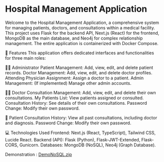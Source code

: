 # Hospital Management Application

Welcome to the Hospital Management Application, a comprehensive system for managing patients, doctors, and consultations within a medical facility. This project uses Flask for the backend API, Next.js (React) for the frontend, MongoDB as the main database, and Neo4j for complex relationship management. The entire application is containerized with Docker Compose.

🚀 Features
This application offers dedicated interfaces and functionalities for three main roles:

👩‍💼 Administrator
Patient Management: Add, view, edit, and delete patient records.
Doctor Management: Add, view, edit, and delete doctor profiles.
Attending Physician Assignment: Assign a doctor to a patient.
Admin Management: (If implemented) Manage other admin accounts.

👨‍⚕️ Doctor
Consultation Management: Add, view, edit, and delete their own consultations.
My Patients List: View patients assigned or consulted.
Consultation History: See details of their own consultations.
Password Change: Modify their own password.

👤 Patient
Consultation History: View all past consultations, including doctor and diagnosis.
Password Change: Modify their own password.

💻 Technologies Used
Frontend: Next.js (React, TypeScript), Tailwind CSS, Lucide React.
Backend (API): Flask (Python), Flask-JWT-Extended, Flask-CORS, Gunicorn.
Databases: MongoDB (NoSQL), Neo4j (Graph Database).

Demonstration :
[DemoNoSQL.zip](https://github.com/user-attachments/files/20773674/DemoNoSQL.zip)
